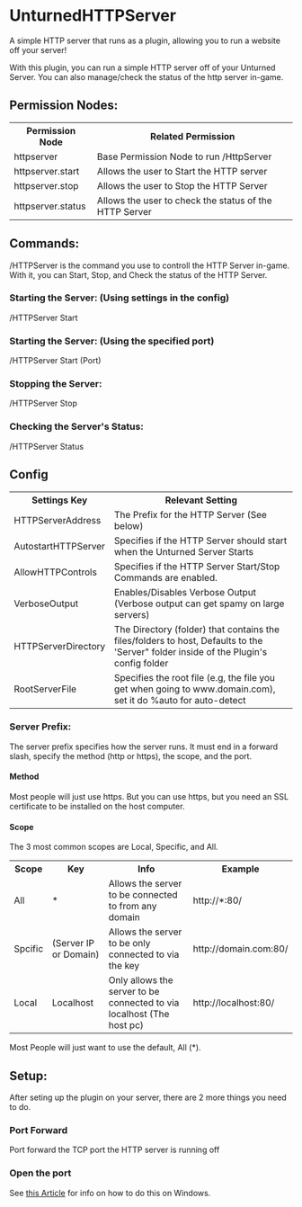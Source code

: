 # UnturnedHTTPServer
A simple HTTP server that runs as a plugin, allowing you to run a website off your server!

With this plugin, you can run a simple HTTP server off of your Unturned Server. You can also manage/check the status of the http server in-game.


## Permission Nodes:
<table>
  <tr>
    <th>Permission Node</th>
    <th>Related Permission</th>
  </tr>
  <tr>
    <td>httpserver</td>
    <td>Base Permission Node to run /HttpServer</td>
  </tr>
  <tr>
    <td>httpserver.start</td>
    <td>Allows the user to Start the HTTP server</td>
  </tr>
  <tr>
    <td>httpserver.stop</td>
    <td>Allows the user to Stop the HTTP Server</td>
  </tr>
  <tr>
    <td>httpserver.status</td>
    <td>Allows the user to check the status of the HTTP Server</td>
  </tr>
</table>

## Commands:
/HTTPServer is the command you use to controll the HTTP Server in-game. With it, you can Start, Stop, and Check the status of the HTTP Server.

### Starting the Server: (Using settings in the config)

/HTTPServer Start

### Starting the Server: (Using the specified port)

/HTTPServer Start (Port)

### Stopping the Server:

/HTTPServer Stop

### Checking the Server's Status:

/HTTPServer Status

## Config

<table>
  <tr>
    <th>Settings Key</th>
    <th>Relevant Setting</th>
  </tr>
  <tr>
    <td>HTTPServerAddress</td>
    <td>The Prefix for the HTTP Server (See below)</td>
  </tr>
  <tr>
    <td>AutostartHTTPServer</td>
    <td>Specifies if the HTTP Server should start when the Unturned Server Starts</td>
  </tr>
  <tr>
    <td>AllowHTTPControls</td>
    <td>Specifies if the HTTP Server Start/Stop Commands are enabled.</td>
  </tr>
  <tr>
    <td>VerboseOutput</td>
    <td>Enables/Disables Verbose Output (Verbose output can get spamy on large servers)</td>
  </tr>
  <tr>
    <td>HTTPServerDirectory</td>
    <td>The Directory (folder) that contains the files/folders to host, Defaults to the 'Server" folder inside of the Plugin's config folder</td>
  </tr>
  <tr>
    <td>RootServerFile</td>
    <td>Specifies the root file (e.g, the file you get when going to www.domain.com), set it do %auto for auto-detect</td>
  </tr>
</table>

### Server Prefix:
The server prefix specifies how the server runs. It must end in a forward slash, specify the method (http or https), the scope, and the port.

#### Method
Most people will just use https. But you can use https, but you need an SSL certificate to be installed on the host computer.

#### Scope
The 3 most common scopes are Local, Specific, and All.

<table>
  <tr>
    <th>Scope</th>
    <th>Key</th>
    <th>Info</th>
    <th>Example</th>
  </tr>
  <tr>
    <td>All</td>
    <td>*</td>
    <td>Allows the server to be connected to from any domain</td>
    <td>http://*:80/</td>
  </tr>
  <tr>
    <td>Spcific</td>
    <td>(Server IP or Domain)</td>
    <td>Allows the server to be only connected to via the key</td>
    <td>http://domain.com:80/</td>
  </tr>
  <tr>
    <td>Local</td>
    <td>Localhost</td>
    <td>Only allows the server to be connected to via localhost (The host pc)</td>
    <td>http://localhost:80/</td>
  </tr>
</table>

Most People will just want to use the default, All (*).


## Setup:

After seting up the plugin on your server, there are 2 more things you need to do.

### Port Forward
Port forward the TCP port the HTTP server is running off

### Open the port
See <a href="https://docs.microsoft.com/en-us/dotnet/framework/wcf/feature-details/configuring-http-and-https">this Article</a> for info on how to do this on Windows.




